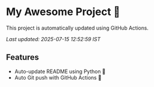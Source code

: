 # My Awesome Project 🚀

This project is automatically updated using GitHub Actions.

_Last updated: 2025-07-15 12:52:59 IST_

## Features
- Auto-update README using Python 🐍
- Auto Git push with GitHub Actions 🤖
